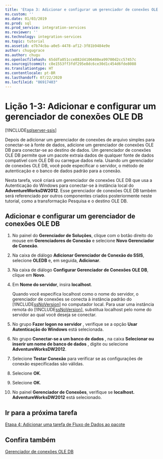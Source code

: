 ```yaml
---
title: 'Etapa 3: Adicionar e configurar um gerenciador de conexões OLE DB | Microsoft Docs'
ms.custom: ''
ms.date: 01/03/2019
ms.prod: sql
ms.prod_service: integration-services
ms.reviewer: ''
ms.technology: integration-services
ms.topic: tutorial
ms.assetid: e7b74cba-a0e5-4478-af12-3f81b9484e9e
author: chugugrace
ms.author: chugu
ms.openlocfilehash: 65ddfa851cce882d4106408ea99700d2cc57457c
ms.sourcegitcommit: c8e1553ff3fdf295e8dc6ce30d1c454d6fde8088
ms.translationtype: HT
ms.contentlocale: pt-BR
ms.lasthandoff: 07/22/2020
ms.locfileid: "86917403"
---
```

# <a name="lesson-1-3-add-and-configure-an-ole-db-connection-manager"></a>Lição 1-3: Adicionar e configurar um gerenciador de conexões OLE DB

[!INCLUDE[sqlserver-ssis](../includes/applies-to-version/sqlserver-ssis.md)]



Depois de adicionar um gerenciador de conexões de arquivo simples para conectar-se à fonte de dados, adicione um gerenciador de conexões OLE DB para conectar-se ao destino de dados. Um gerenciador de conexões OLE DB permite que um pacote extraia dados de qualquer fonte de dados compatível com OLE DB ou carregue dados nela. Usando um gerenciador de conexões OLE DB, você pode especificar o servidor, o método de autenticação e o banco de dados padrão para a conexão.  
  
Nesta tarefa, você criará um gerenciador de conexões OLE DB que usa a Autenticação do Windows para conectar-se à instância local do **AdventureWorksDW2012**. Esse gerenciador de conexões OLE DB também será referenciado por outros componentes criados posteriormente neste tutorial, como a transformação Pesquisa e o destino OLE DB.  
  
## <a name="add-and-configure-an-ole-db-connection-manager"></a>Adicionar e configurar um gerenciador de conexões OLE DB

1. No painel do **Gerenciador de Soluções**, clique com o botão direito do mouse em **Gerenciadores de Conexão** e selecione **Novo Gerenciador de Conexão**.

1. Na caixa de diálogo **Adicionar Gerenciador de Conexão do SSIS**, selecione **OLEDB** e, em seguida, **Adicionar**.
    
2. Na caixa de diálogo **Configurar Gerenciador de Conexões OLE DB**, clique em **Novo**.  
  
3. Em **Nome do servidor**, insira **localhost**.  
  
    Quando você especifica localhost como o nome do servidor, o gerenciador de conexões se conecta à instância padrão do [!INCLUDE[ssNoVersion](../includes/ssnoversion-md.md)] no computador local. Para usar uma instância remota do [!INCLUDE[ssNoVersion](../includes/ssnoversion-md.md)], substitua localhost pelo nome do servidor ao qual você deseja se conectar.  
  
4. No grupo **Fazer logon no servidor** , verifique se a opção **Usar Autenticação do Windows** está selecionada.  
  
5. No grupo **Conectar-se a um banco de dados** , na caixa **Selecionar ou inserir um nome de banco de dados** , digite ou selecione **AdventureWorksDW2012**.  
  
6. Selecione **Testar Conexão** para verificar se as configurações de conexão especificadas são válidas.  
  
7. Selecione **OK**.  
  
8. Selecione **OK**.  
  
9. No painel **Gerenciador de Conexões**, verifique se **localhost. AdventureWorksDW2012** está selecionado.  
  

## <a name="go-to-next-task"></a>Ir para a próxima tarefa
[Etapa 4: Adicionar uma tarefa de Fluxo de Dados ao pacote](../integration-services/lesson-1-4-adding-a-data-flow-task-to-the-package.md)  
  
## <a name="see-also"></a>Confira também  
[Gerenciador de conexões OLE DB](../integration-services/connection-manager/ole-db-connection-manager.md)  
  
